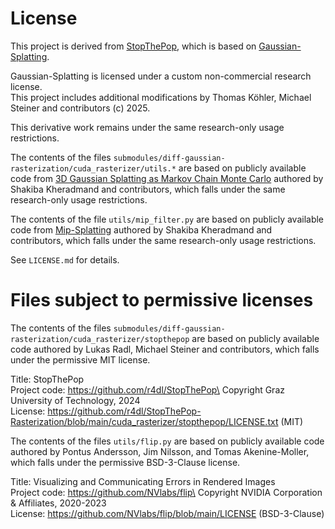 # License

This project is derived from [StopThePop](https://github.com/r4dl/StopThePop), which is based on [Gaussian-Splatting](https://github.com/graphdeco-inria/gaussian-splatting).

Gaussian-Splatting is licensed under a custom non-commercial research license.  
This project includes additional modifications by Thomas Köhler, Michael Steiner and contributors (c) 2025.

This derivative work remains under the same research-only usage restrictions.

The contents of the files ```submodules/diff-gaussian-rasterization/cuda_rasterizer/utils.*``` are based on publicly available code from [3D Gaussian Splatting as Markov Chain Monte Carlo](https://github.com/ubc-vision/3dgs-mcmc) authored by Shakiba Kheradmand and contributors, which falls under the same research-only usage restrictions.

The contents of the file ```utils/mip_filter.py``` are based on publicly available code from [Mip-Splatting](https://github.com/autonomousvision/mip-splatting) authored by Shakiba Kheradmand and contributors, which falls under the same research-only usage restrictions.

See `LICENSE.md` for details.

# Files subject to permissive licenses
The contents of the files ```submodules/diff-gaussian-rasterization/cuda_rasterizer/stopthepop``` are based on publicly available code authored by Lukas Radl, Michael Steiner and contributors, which falls under the permissive MIT license. 

Title: StopThePop\
Project code: https://github.com/r4dl/StopThePop\
Copyright Graz University of Technology, 2024\
License: https://github.com/r4dl/StopThePop-Rasterization/blob/main/cuda_rasterizer/stopthepop/LICENSE.txt (MIT)

The contents of the files ```utils/flip.py``` are based on publicly available code authored by Pontus Andersson, Jim Nilsson, and Tomas Akenine-Moller, which falls under the permissive BSD-3-Clause license. 

Title: Visualizing and Communicating Errors in Rendered Images\
Project code: https://github.com/NVlabs/flip\
Copyright NVIDIA Corporation & Affiliates, 2020-2023\
License: https://github.com/NVlabs/flip/blob/main/LICENSE (BSD-3-Clause)
